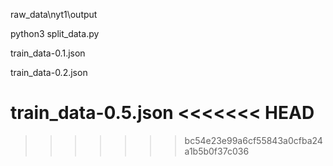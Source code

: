 raw_data\nyt1\output

python3  split_data.py

train_data-0.1.json

train_data-0.2.json

train_data-0.5.json
<<<<<<< HEAD
=======

>>>>>>> bc54e23e99a6cf55843a0cfba24a1b5b0f37c036
